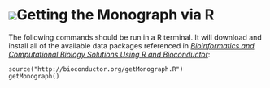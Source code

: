 # ![](/images/icons/help.gif)Getting the Monograph via R #

The following commands should be run in a R terminal. It will download
and install all of the available data packages referenced in
_[Bioinformatics and Computational Biology
Solutions Using R and Bioconductor](../)_:

    source("http://bioconductor.org/getMonograph.R")
    getMonograph()
